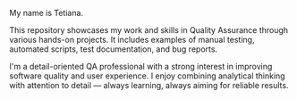 
My name is Tetiana.

This repository showcases my work and skills in Quality Assurance through various hands-on projects. It includes examples of manual testing, automated scripts, test documentation, and bug reports.

I'm a detail-oriented QA professional with a strong interest in improving software quality and user experience. I enjoy combining analytical thinking with attention to detail — always learning, always aiming for reliable results.

